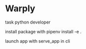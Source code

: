 # Warply
task python developer

install package with 
pipenv install -e .

launch app with
serve_app
in cli

